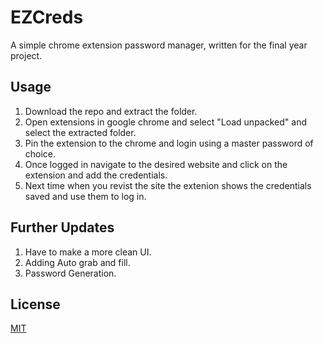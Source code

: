 # EZCreds
A simple chrome extension password manager, written for the final year project.

## Usage
1. Download the repo and extract the folder.
2. Open extensions in google chrome and select "Load unpacked" and select the extracted folder.
3. Pin the extension to the chrome and login using a master password of choice.
4. Once logged in navigate to the desired website and click on the extension and add the credentials.
5. Next time when you revist the site the extenion shows the credentials saved and use them to log in.

## Further Updates
1. Have to make a more clean UI.
2. Adding Auto grab and fill.
3. Password Generation.

## License
[MIT](https://github.com/itsknk/EZCreds/blob/master/LICENSE)
